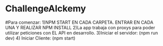 # ChallengeAlckemy

#Para comenzar:
  1)NPM START EN CADA CARPETA. ENTRAR EN CADA UNA Y REALIZAR NPM INSTALL
  2)La app trabaja con proxys para poder utilizar peticiones con EL API en desarrollo.
  3)Iniciar el servidor: 
    (npm run dev)
  4) Iniciar Cliente: 
    (npm start)
    
